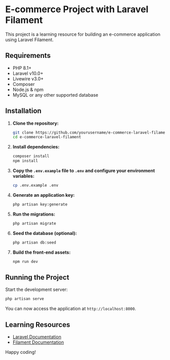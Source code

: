 # E-commerce Project with Laravel Filament

This project is a learning resource for building an e-commerce application using Laravel Filament.

## Requirements

- PHP 8.1+
- Laravel v10.0+
- Livewire v3.0+
- Composer
- Node.js & npm
- MySQL or any other supported database

## Installation

1. **Clone the repository:**
    ```bash
    git clone https://github.com/yourusername/e-commerce-laravel-filament.git
    cd e-commerce-laravel-filament
    ```

2. **Install dependencies:**
    ```bash
    composer install
    npm install
    ```

3. **Copy the `.env.example` file to `.env` and configure your environment variables:**
    ```bash
    cp .env.example .env
    ```

4. **Generate an application key:**
    ```bash
    php artisan key:generate
    ```

5. **Run the migrations:**
    ```bash
    php artisan migrate
    ```

6. **Seed the database (optional):**
    ```bash
    php artisan db:seed
    ```

7. **Build the front-end assets:**
    ```bash
    npm run dev
    ```

## Running the Project

Start the development server:
```bash
php artisan serve
```

You can now access the application at `http://localhost:8000`.

## Learning Resources

- [Laravel Documentation](https://laravel.com/docs)
- [Filament Documentation](https://filamentphp.com/docs)

Happy coding!
